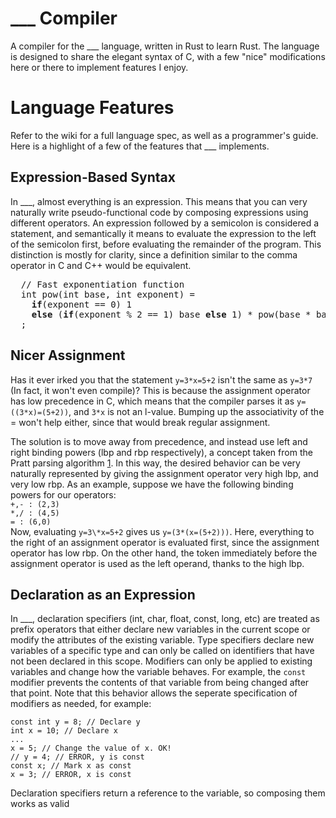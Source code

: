 # ___ Compiler
A compiler for the ___ language, written in Rust to learn Rust. The language is designed to share the elegant syntax of C, with a few "nice" modifications here or there to implement features I enjoy.

# Language Features
Refer to the wiki for a full language spec, as well as a programmer's guide. Here is a highlight of a few of the features that ___ implements.

## Expression-Based Syntax
In ___, almost everything is an expression. This means that you can very naturally write pseudo-functional code by composing expressions using different operators. An expression followed by a semicolon is considered a statement, and semantically it means to evaluate the expression to the left of the semicolon first, before evaluating the remainder of the program. This distinction is mostly for clarity, since a definition similar to the comma operator in C and C++ would be equivalent.
<pre>
  // Fast exponentiation function
  int pow(int base, int exponent) = 
    <b>if</b>(exponent == 0) 1 
    <b>else</b> (<b>if</b>(exponent % 2 == 1) base <b>else</b> 1) * pow(base * base, exponent >>= 1)
  ;
</pre>
## Nicer Assignment
Has it ever irked you that the statement `y=3*x=5+2` isn't the same as `y=3*7` (In fact, it won't even compile)? This is because the assignment operator has low precedence in C, which means that the compiler parses it as `y=((3*x)=(5+2))`, and `3*x` is not an l-value. Bumping up the associativity of the = won't help either, since that would break regular assignment. 

The solution is to move away from precedence, and instead use left and right binding powers (lbp and rbp respectively), a concept taken from the Pratt parsing algorithm [1](https://dl.acm.org/doi/pdf/10.1145/512927.512931). In this way, the desired behavior can be very naturally represented by giving the assignment operator very high lbp, and very low rbp. As an example, suppose we have the following binding powers for our operators:  
`+,- : (2,3)`  
`*,/ : (4,5)`  
`= : (6,0)`  
Now, evaluating `y=3\*x=5+2` gives us `y=(3*(x=(5+2)))`. Here, everything to the right of an assignment operator is evaluated first, since the assignment operator has low rbp. On the other hand, the token immediately before the assignment operator is used as the left operand, thanks to the high lbp. 

## Declaration as an Expression
In ___, declaration specifiers (int, char, float, const, long, etc) are treated as prefix operators that either declare new variables in the current scope or modify the attributes of the existing variable. Type specifiers declare new variables of a specific type and can only be called on identifiers that have not been declared in this scope. Modifiers can only be applied to existing variables and change how the variable behaves. For example, the `const` modifier prevents the contents of that variable from being changed after that point. Note that this behavior allows the seperate specification of modifiers as needed, for example:
```
const int y = 8; // Declare y
int x = 10; // Declare x
...
x = 5; // Change the value of x. OK!
// y = 4; // ERROR, y is const
const x; // Mark x as const
x = 3; // ERROR, x is const
```
Declaration specifiers return a reference to the variable, so composing them works as valid
